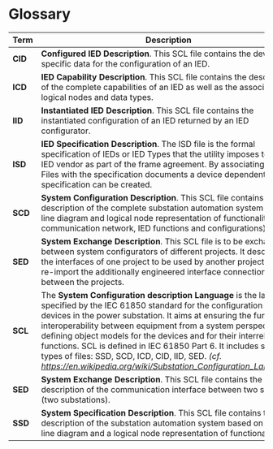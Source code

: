 <!--
SPDX-FileCopyrightText: 2021 Alliander N.V.

SPDX-License-Identifier: Apache-2.0
-->

# Glossary

| Term | Description |
| --- | --- |
| **CID** | **Configured IED Description**. This SCL file contains the device-specific data for the configuration of an IED. |
|**ICD** | **IED Capability Description**. This SCL file contains the description of the complete capabilities of an IED as well as the associated logical nodes and data types. |
|**IID** | **Instantiated IED Description**. This SCL file contains the instantiated configuration of an IED returned by an IED configurator. |
|**ISD** | **IED Specification Description**. The ISD file is the formal specification of IEDs or IED Types that the utility imposes to the IED vendor as part of the frame agreement. By associating the ISD Files with the specification documents a device dependent specification can be created. |
|**SCD**| **System Configuration Description**. This SCL file contains the description of the complete substation automation system (single line diagram and logical node representation of functionalities, communication network, IED functions and configurations). |
|**SED**| **System Exchange Description**. This SCL file is to be exchanged between system configurators of different projects. It describes the interfaces of one project to be used by another project, and at re-import the additionally engineered interface connections between the projects.|
|**SCL**| The **System Configuration description Language** is the language specified by the IEC 61850 standard for the configuration of devices in the power substation. It aims at ensuring the functional interoperability between equipment from a system perspective by defining object models for the devices and for their interrelated functions. SCL is defined in IEC 61850 Part 6. It includes several types of files: SSD, SCD, ICD, CID, IID, SED. *(cf. https://en.wikipedia.org/wiki/Substation_Configuration_Language)* |
|**SED**| **System Exchange Description**. This SCL file contains the description of the communication interface between two systems (two substations). |
|**SSD**| **System Specification Description**. This SCL file contains the description of the substation automation system based on a single line diagram and a logical node representation of functionalities. |

